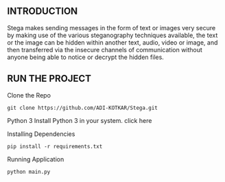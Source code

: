 ## INTRODUCTION

Stega makes sending messages in the form of text or images very secure by making use of the various steganography techniques available, the text or the image can be hidden within another text, audio, video or image, and then transferred via the insecure channels of communication without anyone being able to notice or decrypt the hidden files.

## RUN THE PROJECT

Clone the Repo

    git clone https://github.com/ADI-KOTKAR/Stega.git
    
Python 3
Install Python 3 in your system. click here

Installing Dependencies

    pip install -r requirements.txt

Running Application

    python main.py
